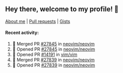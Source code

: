 ## Hey there, welcome to my profile! 👋

[About me](https://seandewar.github.io/)
 | [Pull requests](https://github.com/search?p=1&q=author%3Aseandewar+is%3Apr)
 | [Gists](https://gist.github.com/seandewar)

#### Recent activity:

<!--START_SECTION:activity-->
1. 🎉 Merged PR [#27845](https://github.com/neovim/neovim/pull/27845) in [neovim/neovim](https://github.com/neovim/neovim)
2. 💪 Opened PR [#27845](https://github.com/neovim/neovim/pull/27845) in [neovim/neovim](https://github.com/neovim/neovim)
3. 💪 Opened PR [#14191](https://github.com/vim/vim/pull/14191) in [vim/vim](https://github.com/vim/vim)
4. 🎉 Merged PR [#27839](https://github.com/neovim/neovim/pull/27839) in [neovim/neovim](https://github.com/neovim/neovim)
5. 💪 Opened PR [#27839](https://github.com/neovim/neovim/pull/27839) in [neovim/neovim](https://github.com/neovim/neovim)
<!--END_SECTION:activity-->
